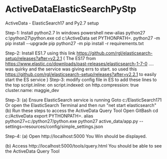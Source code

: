 # ActiveDataElasticSearchPyStp
ActiveData - ElasticSearch17 and Py2.7 setup

Step-1: Install python2.7 
In windows powershell
 new-alias python27 c:\python27\python.exe
 cd c:\ActiveData
 set PYTHONPATH=.
 python27 -m pip install --upgrade pip
 python27 -m pip install -r requirements.txt

Step-2: Install ES1.7 using this link
https://github.com/rgl/elasticsearch-setup/releases?after=v2.2.1
( The ES17 from https://www.elastic.co/downloads/past-releases/elasticsearch-1-7-0 ....  was quirky and the service was giving errs to start. so used this https://github.com/rgl/elasticsearch-setup/releases?after=v2.2.1  to easily start the ES service )
Step-3: modify config file in ES to add these lines to the top
script.inline: on
script.indexed: on
http.compression: true
cluster.name: maggie_dev



Step-3:
(a) Ensure ElasticSearch service is running
Goto c:/ElasticSearch171
Or open the ElasticSearch Terminal and then run "net start elasticsearch"
(b) Run these steps to access the ActiveData Query Tool
Open GitBash
cd c:/ActiveData
export PYTHONPATH=.
alias python27=c:/python27/python.exe
python27 active_data/app.py --settings=resources/config/simple_settings.json

Step-4:
(a) Open http://localhost:5000
You Win should be displayed.

(b) Access http://localhost:5000/tools/query.html
You should be able to see the ActiveData Query Tool

